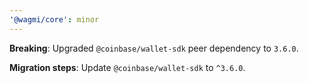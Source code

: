 ```yaml
---
'@wagmi/core': minor
---
```


**Breaking**: Upgraded `@coinbase/wallet-sdk` peer dependency to `3.6.0`.

**Migration steps**: Update `@coinbase/wallet-sdk` to `^3.6.0`.
